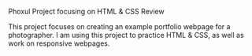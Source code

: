 Phoxul Project focusing on HTML & CSS Review

This project focuses on creating an example portfolio webpage for a photographer. I am using this project to practice HTML & CSS, as well as work on responsive webpages. 